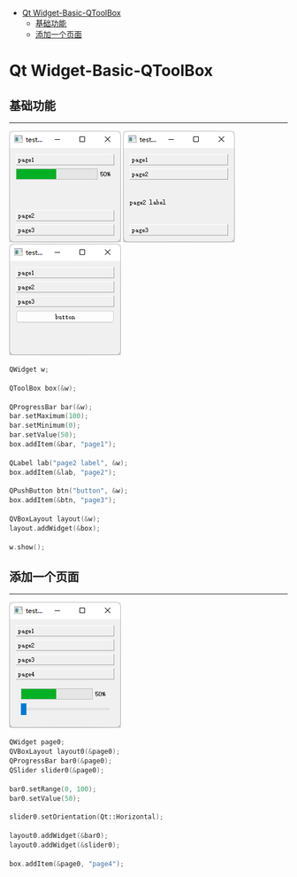 - [Qt Widget-Basic-QToolBox](#qt-widget-basic-qtoolbox)
  - [基础功能](#基础功能)
  - [添加一个页面](#添加一个页面)

# Qt Widget-Basic-QToolBox

## 基础功能

---

![](.assert/toolbox.png) ![](.assert/toolbox1.png) ![](.assert/toolbox2.png)

```cpp
QWidget w;

QToolBox box(&w);

QProgressBar bar(&w);
bar.setMaximum(100);
bar.setMinimum(0);
bar.setValue(50);
box.addItem(&bar, "page1");

QLabel lab("page2 label", &w);
box.addItem(&lab, "page2");

QPushButton btn("button", &w);
box.addItem(&btn, "page3");

QVBoxLayout layout(&w);
layout.addWidget(&box);

w.show();
```

## 添加一个页面

---

![](.assert/toolbox3.png)

```cpp
QWidget page0;
QVBoxLayout layout0(&page0);
QProgressBar bar0(&page0);
QSlider slider0(&page0);

bar0.setRange(0, 100);
bar0.setValue(50);

slider0.setOrientation(Qt::Horizontal);

layout0.addWidget(&bar0);
layout0.addWidget(&slider0);

box.addItem(&page0, "page4");
```